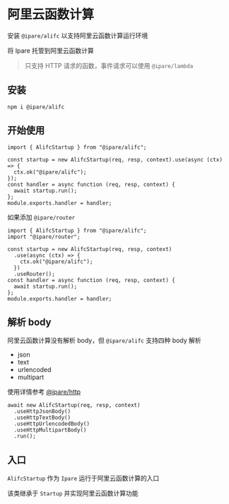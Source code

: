 # 阿里云函数计算

安装 `@ipare/alifc` 以支持阿里云函数计算运行环境

将 Ipare 托管到阿里云函数计算

> 只支持 HTTP 请求的函数，事件请求可以使用 `@ipare/lambda`

## 安装

```
npm i @ipare/alifc
```

## 开始使用

```JS
import { AlifcStartup } from "@ipare/alifc";

const startup = new AlifcStartup(req, resp, context).use(async (ctx) => {
  ctx.ok("@ipare/alifc");
});
const handler = async function (req, resp, context) {
  await startup.run();
};
module.exports.handler = handler;
```

如果添加 `@ipare/router`

```JS
import { AlifcStartup } from "@ipare/alifc";
import "@ipare/router";

const startup = new AlifcStartup(req, resp, context)
  .use(async (ctx) => {
    ctx.ok("@ipare/alifc");
  })
  .useRouter();
const handler = async function (req, resp, context) {
  await startup.run();
};
module.exports.handler = handler;
```

## 解析 body

阿里云函数计算没有解析 body，但 `@ipare/alifc` 支持四种 body 解析

- json
- text
- urlencoded
- multipart

使用详情参考 [@ipare/http](https://github.com/ipare/http)

```JS
await new AlifcStartup(req, resp, context)
  .useHttpJsonBody()
  .useHttpTextBody()
  .useHttpUrlencodedBody()
  .useHttpMultipartBody()
  .run();
```

## 入口

`AlifcStartup` 作为 `Ipare` 运行于阿里云函数计算的入口

该类继承于 `Startup` 并实现阿里云函数计算功能
